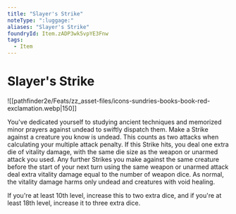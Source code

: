 ```yaml
---
title: "Slayer's Strike"
noteType: ":luggage:"
aliases: "Slayer's Strike"
foundryId: Item.zADP3wk5vpYE3Fnw
tags:
  - Item
---
```


# Slayer's Strike
![[pathfinder2e/Feats/zz_asset-files/icons-sundries-books-book-red-exclamation.webp|150]]

You've dedicated yourself to studying ancient techniques and memorized minor prayers against undead to swiftly dispatch them. Make a Strike against a creature you know is undead. This counts as two attacks when calculating your multiple attack penalty. If this Strike hits, you deal one extra die of vitality damage, with the same die size as the weapon or unarmed attack you used. Any further Strikes you make against the same creature before the start of your next turn using the same weapon or unarmed attack deal extra vitality damage equal to the number of weapon dice. As normal, the vitality damage harms only undead and creatures with void healing.

If you're at least 10th level, increase this to two extra dice, and if you're at least 18th level, increase it to three extra dice.
